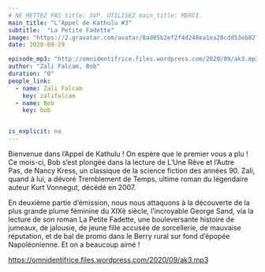 ```yaml
---
# NE METTEZ PAS title: SVP. UTILISEZ main_title: MERCI.
main_title: "L’Appel de Kathulu #3"
subtitle:  "La Petite Fadette"
image: "https://2.gravatar.com/avatar/8ad05b2ef2f4d248ea1ea28cdd53eb82?s=96&d=identicon&r=G"
date: 2020-09-29

episode_mp3: "http://omnidentifrice.files.wordpress.com/2020/09/ak3.mp3"
author: "Zali Falcam, Bob"
duration: "0"
people_link: 
  - name: Zali Falcam
    key: zalifalcam
  - name: Bob
    key: bob


is_explicit: no
---
```


<PodcastHeader/>

<!-- ECRIRE LA DESCRIPTION DE L'EPISODE SOUS CETTE LIGNE -->

<p>Bienvenue dans l’Appel de Kathulu ! On espère que le premier vous a plu ! Ce mois-ci, Bob s’est plongée dans la lecture de L’Une Rêve et l’Autre Pas,&nbsp;de Nancy Kress, un classique de la science fiction des années 90. Zali, quand à lui, a dévoré Tremblement de Temps, ultime roman du légendaire auteur Kurt Vonnegut, décédé en 2007.</p>



<p>En deuxième partie d’émission, nous nous attaquons à la découverte de la plus grande plume féminine du XIXè siècle, l’incroyable George Sand, via la lecture de son roman&nbsp;La Petite Fadette, une bouleversante histoire de jumeaux, de jalousie, de jeune fille accusée de sorcellerie, de mauvaise réputation, et de bal de promo dans le Berry rural sur fond d’épopée Napoléonienne. Et on a beaucoup aimé !</p>



 
<a href="https://omnidentifrice.files.wordpress.com/2020/09/ak3.mp3" rel="nofollow">https://omnidentifrice.files.wordpress.com/2020/09/ak3.mp3</a>
 



